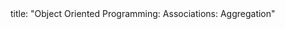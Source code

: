<frontmatter>
title: "Object Oriented Programming: Associations: Aggregation"
</frontmatter>

<include src="unit-inPage-asFlat.md" boilerplate />